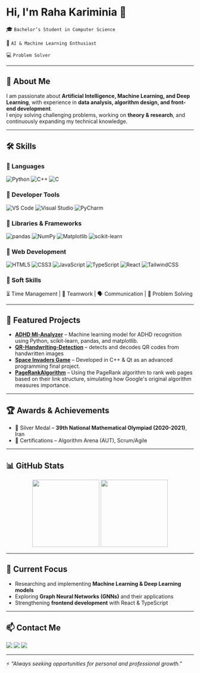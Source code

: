 # Hi, I'm Raha Kariminia 👋  
🎓 `Bachelor’s Student in Computer Science`

🤖 `AI & Machine Learning Enthusiast`

💻 `Problem Solver`  

---

## 🔬 About Me  
I am passionate about **Artificial Intelligence, Machine Learning, and Deep Learning**, with experience in **data analysis, algorithm design, and front-end development**.  
I enjoy solving challenging problems, working on **theory & research**, and continuously expanding my technical knowledge.  

---

## 🛠️ Skills  

### 🔹 Languages  
![Python](https://img.shields.io/badge/Python-3776AB?style=for-the-badge&logo=python&logoColor=white) ![C++](https://img.shields.io/badge/C++-00599C?style=for-the-badge&logo=cplusplus&logoColor=white) ![C](https://img.shields.io/badge/C-00599C?style=for-the-badge&logo=c&logoColor=white)  

### 🔹 Developer Tools  
![VS Code](https://img.shields.io/badge/VS%20Code-007ACC?style=for-the-badge&logo=visual-studio-code&logoColor=white) ![Visual Studio](https://img.shields.io/badge/Visual%20Studio-5C2D91?style=for-the-badge&logo=visual-studio&logoColor=white) ![PyCharm](https://img.shields.io/badge/PyCharm-21D789?style=for-the-badge&logo=pycharm&logoColor=white)  

### 🔹 Libraries & Frameworks  
![pandas](https://img.shields.io/badge/pandas-150458?style=for-the-badge&logo=pandas&logoColor=white) ![NumPy](https://img.shields.io/badge/Numpy-013243?style=for-the-badge&logo=numpy&logoColor=white) ![Matplotlib](https://img.shields.io/badge/Matplotlib-004C99?style=for-the-badge&logo=plotly&logoColor=white) ![scikit-learn](https://img.shields.io/badge/scikit--learn-F7931E?style=for-the-badge&logo=scikitlearn&logoColor=white)  

### 🔹 Web Development  
![HTML5](https://img.shields.io/badge/HTML5-E34F26?style=for-the-badge&logo=html5&logoColor=white) ![CSS3](https://img.shields.io/badge/CSS3-1572B6?style=for-the-badge&logo=css3&logoColor=white) ![JavaScript](https://img.shields.io/badge/JavaScript-F7DF1E?style=for-the-badge&logo=javascript&logoColor=black) ![TypeScript](https://img.shields.io/badge/TypeScript-3178C6?style=for-the-badge&logo=typescript&logoColor=white) ![React](https://img.shields.io/badge/React-20232A?style=for-the-badge&logo=react&logoColor=61DAFB) ![TailwindCSS](https://img.shields.io/badge/Tailwind_CSS-38B2AC?style=for-the-badge&logo=tailwind-css&logoColor=white)  

### 🔹 Soft Skills  
⏳ Time Management | 🤝 Teamwork | 🗣️ Communication | 🧩 Problem Solving  

---

## 🚀 Featured Projects  

- [**ADHD Ml-Analyzer**](#) – Machine learning model for ADHD recognition using Python, scikit-learn, pandas, and matplotlib.  
- [**QR-Handwriting-Detection**](#) – detects and decodes QR codes from handwritten images
- [**Space Invaders Game**](#) – Developed in C++ & Qt as an advanced programming final project.  
- [**PageRankAlgorithm**](#) – Using the PageRank algorithm to rank web pages based on their link structure, simulating how Google's original algorithm measures importance.



---

## 🏆 Awards & Achievements  
- 🥈 Silver Medal – **39th National Mathematical Olympiad (2020-2021)**, Iran  
- 📜 Certifications – Algorithm Arena (AUT), Scrum/Agile  

---

## 📊 GitHub Stats  

<div align="center">
  <img src="https://github-readme-stats.vercel.app/api?username=raha1382&show_icons=true&theme=default" height="180em" />
  <img src="https://github-readme-stats.vercel.app/api/top-langs/?username=raha1382&layout=compact&theme=default" height="180em" />
</div>  

---

## 🎯 Current Focus  
- Researching and implementing **Machine Learning & Deep Learning models**  
- Exploring **Graph Neural Networks (GNNs)** and their applications  
- Strengthening **frontend development** with React & TypeScript  

---

## 📫 Contact Me  

<p align="left">
  <a href="mailto:kariminiaraha185@gmail.com"><img src="https://img.shields.io/badge/Email-D14836?style=for-the-badge&logo=gmail&logoColor=white"></a>
  <a href="https://github.com/raha1382"><img src="https://img.shields.io/badge/GitHub-100000?style=for-the-badge&logo=github&logoColor=white"></a>
  <a href="https://www.linkedin.com/in/raha-kariminia-709288388/"><img src="https://img.shields.io/badge/LinkedIn-0A66C2?style=for-the-badge&logo=linkedin&logoColor=white"></a>
</p>

---

⚡ *“Always seeking opportunities for personal and professional growth.”*  

